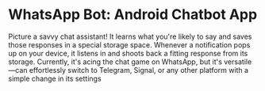# WhatsApp Bot: Android Chatbot App 
Picture a savvy chat assistant! It learns what you're likely to say and saves those responses in a special storage space. Whenever a notification pops up on your device, it listens in and shoots back a fitting response from its storage. Currently, it's acing the chat game on WhatsApp, but it's versatile—can effortlessly switch to Telegram, Signal, or any other platform with a simple change in its settings

